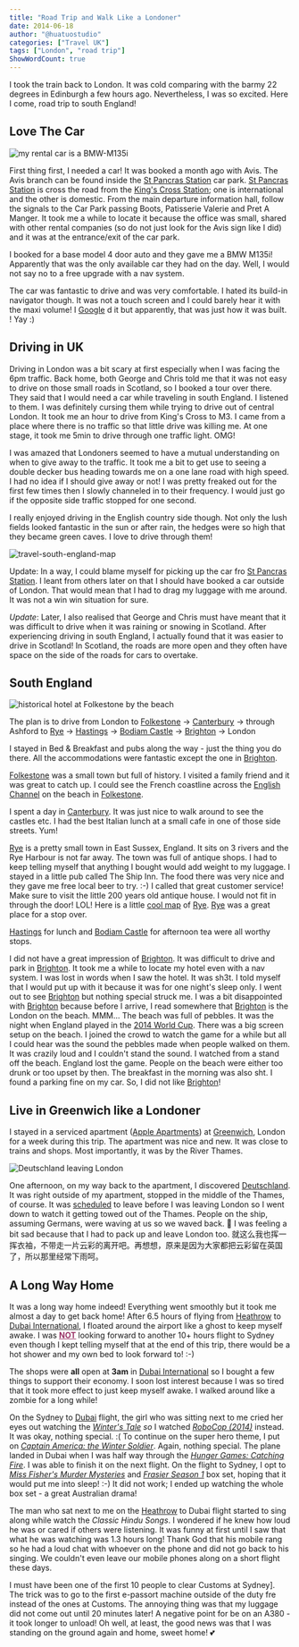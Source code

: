 ```yaml
---
title: "Road Trip and Walk Like a Londoner"
date: 2014-06-18
author: "@huatuostudio"
categories: ["Travel UK"]
tags: ["London", "road trip"]
ShowWordCount: true
---
```


I took the train back to London. It was cold comparing with the barmy 22 degrees in Edinburgh a few hours ago. Nevertheless, I was so excited. Here I come, road trip to south England!


## Love The Car

![my rental car is a BMW-M135i](http://www.zercustoms.com/news/images/BMW/BMW-M135i-5-door-4.jpg "my rental car is a BMW-M135i")

First thing first, I needed a car! It was booked a month ago with Avis. The Avis branch can be found inside the [St Pancras Station](http://www.networkrail.co.uk/st-pancras-international-station/) car park. [St Pancras Station](http://www.networkrail.co.uk/st-pancras-international-station/) is cross the road from the [King's Cross Station](http://en.wikipedia.org/wiki/St_Pancras_railway_station); one is international and the other is domestic. From the main departure information hall, follow the signals to the Car Park passing Boots, Patisserie Valerie and Pret A Manger. It took me a while to locate it because the office was small, shared with other rental companies (so do not just look for the Avis sign like I did) and it was at the entrance/exit of the car park.

I booked for a base model 4 door auto and they gave me a BMW M135i! Apparently that was the only available car they had on the day. Well, I would not say no to a free upgrade with a nav system.

The car was fantastic to drive and was very comfortable. I hated its build-in navigator though. It was not a touch screen and I could barely hear it with the maxi volume! I [Google](http://google.com) d it but apparently, that was just how it was built. ! Yay :)

## Driving in UK

Driving in London was a bit scary at first especially when I was facing the 6pm traffic. Back home, both George and Chris told me that it was not easy to drive on those small roads in Scotland, so I booked a tour over there. They said that I would need a car while traveling in south England. I listened to them. I was definitely cursing them while trying to drive out of central London. It took me an hour to drive from King's Cross to M3. I came from a place where there is no traffic so that little drive was killing me. At one stage, it took me 5min to drive through one traffic light. OMG!

I was amazed that Londoners seemed to have a mutual understanding on when to give away to the traffic. It took me a bit to get use to seeing a double decker bus heading towards me on a one lane road with high speed. I had no idea if I should give away or not! I was pretty freaked out for the first few times then I slowly channeled in to their frequency. I would just go if the opposite side traffic stopped for one second.

I really enjoyed driving in the English country side though. Not only the lush fields looked fantastic in the sun or after rain, the hedges were so high that they became green caves. I love to drive through them!

![travel-south-england-map](https://lh3.googleusercontent.com/7ONU2-Kac3d7aXApeQkoyND736xMthl8ALc6s3SlsRLOePdOeEOQmM-DNdFi8CGjqN7KYwLiNrRtde3R6y5xblmhLzGhO-bvqLOHnIHjgfOUX6sy_Cq27RNNZusuWrNH3_FcKHKfD910RSJuCLMmcfS7_eVMFI-3_BKfEoCwGg7V9NiMJ3m_i8lQT2NsUdd9dFkDtIA9k_PRzNLsaoCtf9bOxN1Q_7-4iUK0sGWBcbc46cG1vnsfP2U7H_6EyqRDTv4sY8RULHEcYyuo-mS6Ti8_iUdxe9mngO1roAz8Qb2xxsvDas7tmiAMe9VOeWo2KBCAVjuW92Eb_8Xy8KVHDB54RiTe02NBeBJj4DBIs218Nof1qEwnjHx3gwz1f9QhwYr0JxTI0S2RnX6ljO468LD48nnl-s1oRps-ofhv24DStjCbGLzTZKiw5N6JqlG7OIUdpSTqDXGK0HLiaaFgPdM6o_icDJnZv-HWZNlY-iPnhZMqFTdZrGepODLEwmjsyFKo_J9-oqd5lX_OmNuL3vFKvq_F8pFvLYZD4u7jTXN4cjOJ_Au2i5yJr5Y8GG_UWze5IpMVjr8fXhnyeLJhc8L831wSzI6GD_rz8OmUXnPxvPzO0WgOBfJLkVLgbTPBHDYRDPfTNzye_SUmXasAZp8iNckBc-E3TrS_FjTqym4wWVi7oq9au6zqBZU1fytLFiAt7ykXcVeZkNhfYF-rnCzefljCk51esUpnhMZcntkyOz5O095PY2sGeTm_MY1Fi3-jwTddg-dsbbFj7SJCgF7dUlzVYCaEqeL-RMqdZbiTcvdDC_V6a9GkgXJtb7yneZxNRSOMvg0JkL2yHpHncZB3AP5i1ANggULbs-k0O_z8OwMO0XbE7ECuQ-N8WVDss-reBVajszGpKuoUQHqrbuTFV_u3tvhW_JyPqAtxMaiq=w331-h175-no?authuser=0 "travel-south-england-map")

Update: In a way, I could blame myself for picking up the car fro [St Pancras Station](http://www.networkrail.co.uk/st-pancras-international-station/). I leant from others later on that I should have booked a car outside of London. That would mean that I had to drag my luggage with me around. It was not a win win situation for sure.

_Update_: Later, I also realised that George and Chris must have meant that it was difficult to drive when it was raining or snowing in Scotland. After experiencing driving in south England,  I actually found that it was easier to drive in Scotland! In Scotland, the roads are more open and they often have space on the side of the roads for cars to overtake.

## South England

![historical hotel at Folkestone by the beach](https://idiscoverlife.files.wordpress.com/2014/06/folkstone-800x6032.jpg?w=620 "historical hotel at Folkestone by the beach.")

The plan is to drive from London to [Folkestone](http://en.wikipedia.org/wiki/Folkestone) -&gt; [Canterbury](http://www.canterbury.co.uk/) -&gt; through Ashford to [Rye](http://en.wikipedia.org/wiki/Rye,_East_Sussex) -&gt; [Hastings](http://en.wikipedia.org/wiki/Hastings) -&gt; [Bodiam Castle](http://en.wikipedia.org/wiki/Bodiam_Castle) -&gt; [Brighton](ttp://en.wikipedia.org/wiki/Brighton) -&gt; London

I stayed in Bed &amp; Breakfast and pubs along the way - just the thing you do there. All the accommodations were fantastic except the one in [Brighton](http://en.wikipedia.org/wiki/Brighton).

[Folkestone](http://en.wikipedia.org/wiki/Folkestone) was a small town but full of history. I visited a family friend and it was great to catch up. I could see the French coastline across the [English Channel](http://en.wikipedia.org/wiki/English_Channel) on the beach in [Folkestone](http://en.wikipedia.org/wiki/Folkestone).

I spent a day in [Canterbury](ttp://www.canterbury.co.uk/). It was just nice to walk around to see the castles etc. I had the best Italian lunch at a small cafe in one of those side streets. Yum!

[Rye](http://en.wikipedia.org/wiki/Rye,_East_Sussex)  is a pretty small town in East Sussex, England. It sits on 3 rivers and the Rye Harbour is not far away. The town was full of antique shops. I had to keep telling myself that anything I bought would add weight to my luggage. I stayed in a little pub called The Ship Inn. The food there was very nice and they gave me free local beer to try. :-) I called that great customer service! Make sure to visit the little 200 years old antique house. I would not fit in through the door! LOL! Here is a little [cool map](http://www.ryesussex.co.uk/pdfs/rye-map.pdf) of [Rye](http://en.wikipedia.org/wiki/Rye,_East_Sussex). [Rye](http://en.wikipedia.org/wiki/Rye,_East_Sussex) was a great place for a stop over.

[Hastings](http://en.wikipedia.org/wiki/Hastings) for lunch and [Bodiam Castle](http://en.wikipedia.org/wiki/Bodiam_Castle) for afternoon tea were all worthy stops.

I did not have a great impression of [Brighton](http://en.wikipedia.org/wiki/Brighton). It was difficult to drive and park in [Brighton](http://en.wikipedia.org/wiki/Brighton). It took me a while to locate my hotel even with a nav system. I was lost in words when I saw the hotel. It was sh3t. I told myself that I would put up with it because it was for one night's sleep only. I went out to see [Brighton](http://en.wikipedia.org/wiki/Brighton) but nothing special struck me. I was a bit disappointed with [Brighton](http://en.wikipedia.org/wiki/Brighton) because before I arrive, I read somewhere that [Brighton](http://en.wikipedia.org/wiki/Brighton) is the London on the beach. MMM... The beach was full of pebbles. It was the night when England played in the [2014 World Cup](http://www.fifa.com/worldcup/). There was a big screen setup on the beach. I joined the crowd to watch the game for a while but all I could hear was the sound the pebbles made when people walked on them. It was crazily loud and I couldn't stand the sound. I watched from a stand off the beach. England lost the game. People on the beach were either too drunk or too upset by then. The breakfast in the morning was also sh</em>t. I found a parking fine on my car. So, I did not like [Brighton](http://en.wikipedia.org/wiki/Brighton)!

## Live in Greenwich like a Londoner

I stayed in a serviced apartment ([Apple Apartments](http://www.appleapartments.co.uk/)) at [Greenwich](http://www.visitgreenwich.org.uk/), London for a week during this trip. The apartment was nice and new. It was close to trains and shops. Most importantly, it was by the River Thames.

![Deutschland leaving London](https://lh3.googleusercontent.com/6nXfLEIMbYTKAclDbvpows6FZkPIGVHdI1hyuCFW32QYcE4-vdK2X3EHHP7le_rP-Gkm2Vw9Xm12PIzNfdYggWkK2md5iyOIlrxwV1TK2IrMLKnupapxeMvilY7oCsG8n6T0s-4QCWoSD3_gEwIbYtdnwdBW10vfUIDLwzbriEXWJ2eeqe2AuF1xdVxebYN7tc-d1liQP7NgnM_uGfaJgginGERElvzUl0pnYPcOGytKBFaI41BSdlgvHLvcMMmw3tO09_zTlDDHDGDS8ey79EAmX_1e8k6kLT-wGyLtzlBDZ2NxPnIrmLLKlRoB463M3uWAQaR4Alc3YAOlZPcevK0ZU37Ww_9KPkgSLqn8A3uPk4GVMUAjvCVDXKVrXPFLC3lrmhR6wGjdIvbpjAHiSqEjBpBWXdHPOmDX_7a3KehNgMZV_jYlwo59irO8a8fN3LWT50h9vZrDFIMaqePSuV2g9CwVgs5GDwn3bd6MCXUVO69ByEJknAtxNXlZ7Dsi_jjhbl0y2qhDOWQfyeD5Hn1NLpNSZWfF24T45S5owIG_Y1WJ4GXztRERWwTeNta6gHTcziqh3TXUSzP7jwvAQ3NkYYw579G9dwfUB7aLgwzy4b5H7VrKV2ckOfCq3CvDVJKJePTZAZB5he_LnbSI1_Dw_x8gaDgmTq3_Rw1oXok5lawChFN8R34dWXRd2guAHGHgkyshPbuL9Tp-HDQZN6bqaoFoQbLCKxPd6um7UT4cloE8tAUPFJv2gPY8fSvQxx7d-CN-emFua501EvSR_QfuH0gK7qGzHwn4WKOxIyiAZyolb3qPUsbh-0zIXJyyPEk1xNpjiabar7DEt45R53yBqmWJWSbJeCmoE2w1CWAxYzytD112kAQ0S8_Zj85b_d7NIIX3bV6UwZLTAIpD_e4L9vHJGNFCPCsk4mS5IhMB=w620-h465-no?authuser=0 "Deutschland leaving London")

One afternoon, on my way back to the apartment, I discovered [Deutschland](http://en.wikipedia.org/wiki/MS_Deutschland). It was right outside of my apartment, stopped in the middle of the Thames, of course. It was [scheduled](http://thamesvessels.blogspot.co.uk/p/arrivals-and-departures.html) to leave before I was leaving London so I went down to watch it getting towed out of the Thames. People on the ship, assuming Germans, were waving at us so we waved back. 🙂 I was feeling a bit sad because that I had to pack up and leave London too. 就这么我也挥一挥衣袖，不带走一片云彩的离开吧。再想想，原来是因为大家都把云彩留在英国了，所以那里经常下雨呵。

## A Long Way Home

It was a long way home indeed! Everything went smoothly but it took me almost a day to get back home! After 6.5 hours of flying from [Heathrow](http://www.heathrowairport.com/) to [Dubai International](http://www.dubaiairport.com/), I floated around the airport like a ghost to keep myself awake. I was <span style="text-decoration:underline;"><strong><span style="color:#993366;text-decoration:underline;">NOT</span></strong></span> looking forward to another 10+ hours flight to Sydney even though I kept telling myself that at the end of this trip, there would be a hot shower and my own bed to look forward to! :-)

The shops were <strong>all</strong> open at <strong>3am</strong> in [Dubai International](http://www.dubaiairport.com/) so I bought a few things to support their economy. I soon lost interest because I was so tired that it took more effect to just keep myself awake. I walked around like a zombie for a long while!

On the Sydney to [Dubai](http://me.huatuostudio.com/2014/06/06/dubai-transit/) flight, the girl who was sitting next to me cried her eyes out watching the <em>[Winter's Tale](http://www.imdb.com/title/tt1837709/) so </em>I watched <em>[RoboCop (2014)](http://www.imdb.com/title/tt1234721/)</em> instead. It was okay, nothing special. :( To continue on the super hero theme, I put on <em>[Captain America: the Winter Soldier](http://www.imdb.com/title/tt1843866/)</em>. Again, nothing special. The plane landed in Dubai when I was half way through the <em>[Hunger Games: Catching Fire](http://www.imdb.com/title/tt1951264/)</em>. I was able to finish it on the next flight. On the flight to Sydney, I opt to <em>[Miss Fisher's Murder Mysteries](http://www.abc.net.au/tv/programs/miss-fishers-murder-mysteries/)</em> and <em>[Frasier Season 1](ttp://www.imdb.com/title/tt0106004/)</em> box set, hoping that it would put me into sleep! :-) It did not work; I ended up watching the whole box set - a great Australian drama!

The man who sat next to me on the [Heathrow](http://www.heathrowairport.com/) to Dubai flight started to sing along while watch the <em>Classic Hindu Songs</em>. I wondered if he knew how loud he was or cared if others were listening. It was funny at first until I saw that what he was watching was 1.3 hours long! Thank God that his mobile rang so he had a loud chat with whoever on the phone and did not go back to his singing. We couldn't even leave our mobile phones along on a short flight these days.

I must have been one of the first 10 people to clear Customs at Sydney]. The trick was to go to the first e-passort machine outside of the duty fre instead of the ones at Customs. The annoying thing was that my luggage did not come out until 20 minutes later! A negative point for be on an A380 - it took longer to unload! Oh well, at least, the good news was that I was standing on the ground again and home, sweet home! 💕